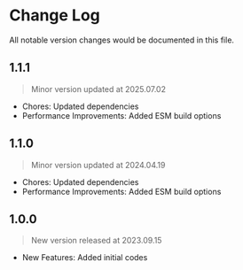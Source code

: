 # Change Log
All notable version changes would be documented in this file.

## 1.1.1
> Minor version updated at 2025.07.02
- Chores: Updated dependencies
- Performance Improvements: Added ESM build options

## 1.1.0
> Minor version updated at 2024.04.19
- Chores: Updated dependencies
- Performance Improvements: Added ESM build options

## 1.0.0
> New version released at 2023.09.15
- New Features: Added initial codes
